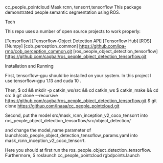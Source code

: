 cc_people_pointcloud
Mask rcnn, tensorrt,tensorflow This package demonstrated people semantic segmentation using ROS.

Tech

This repo uses a number of open source projects to work properly:

[Tensorflow] [Tensorflow-Object Detection API] [Tensorflow Hub] [ROS] [Numpy] [cob_perception_common] https://github.com/ipa-rmb/cob_perception_common.git [ros_people_object_detection_tensorflow] https://github.com/cagbal/ros_people_object_detection_tensorflow.git

Installation and Running

First, tensorflow-gpu should be installed on your system. In this project I use tensorflow-gpu 1.13 and cuda 10 .

Then, $ cd && mkdir -p catkin_ws/src && cd catkin_ws $ catkin_make && cd src $ git clone --recursive https://github.com/cagbal/ros_people_object_detection_tensorflow.git $ git clone https://githup.com/Inaaa/cc_people_pointcloud.git

Second, put the model src/mask_rcnn_inception_v2_coco_tensorrt into ros_people_object_detection_tensorflow/src/object_detection/

and change the model_name parameter of launch/cob_people_object_detection_tensoflow_params.yaml into mask_rcnn_inception_v2_coco_tensorrt.

Here you should at first run the ros_people_object_detection_tensorflow. Furthermore, $ roslaunch cc_people_pointcloud rgbdpoints.launch
